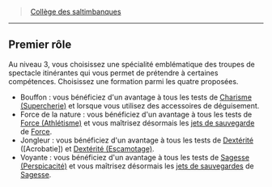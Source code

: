 ﻿---
!Generic
Id: bard_acrobats_hd.md#premier-rôle
ParentLink: bard_acrobats_hd.md#collège-des-saltimbanques
Name: Premier rôle
ParentName: Collège des saltimbanques
NameLevel: 2
---
> [Collège des saltimbanques](hd_bard_acrobats.md)

---

## Premier rôle

Au niveau 3, vous choisissez une spécialité emblématique des troupes de spectacle itinérantes qui vous permet de prétendre à certaines compétences. Choisissez une formation parmi les quatre proposées.

* Bouffon : vous bénéficiez d'un avantage à tous les tests de [Charisme (Supercherie)](hd_abilities_charisma_supercherie.md) et lorsque vous utilisez des accessoires de déguisement.
* Force de la nature : vous bénéficiez d'un avantage à tous les tests de [Force (Athlétisme)](hd_abilities_strength_athletisme.md) et vous maîtrisez désormais les [jets de sauvegarde](hd_abilities_jets_de_sauvegarde.md) de [Force](hd_abilities_strength.md).
* Jongleur : vous bénéficiez d'un avantage à tous les tests de [Dextérité](hd_abilities_dexterity.md) ([Acrobatie]) et [Dextérité (Escamotage)](hd_abilities_dexterity_escamotage.md).
* Voyante : vous bénéficiez d'un avantage à tous les tests de [Sagesse (Perspicacité)](hd_abilities_wisdom_perspicacite.md) et vous maîtrisez désormais les [jets de sauvegardes](hd_abilities_jets_de_sauvegarde.md) de [Sagesse](hd_abilities_wisdom.md).

